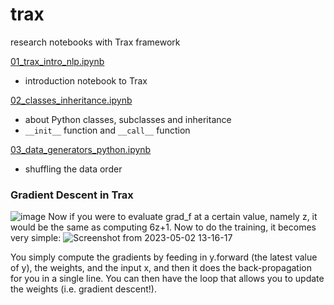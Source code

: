 # trax
research notebooks with Trax framework

[01_trax_intro_nlp.ipynb](01_trax_intro_nlp.ipynb)
- introduction notebook to Trax

[02_classes_inheritance.ipynb](02_classes_inheritance.ipynb)
- about Python classes, subclasses and inheritance
- `__init__` function and `__call__` function

[03_data_generators_python.ipynb](03_data_generators_python.ipynb)
- shuffling the data order


### Gradient Descent in Trax
![image](https://user-images.githubusercontent.com/49360095/235598463-45cf74fa-1f1f-45b2-8a47-a5dfa13cfc03.png)
Now if you were to evaluate grad_f at a certain value, namely z, it would be the same as computing 6z+1.  Now to do the training, it becomes very simple: 
![Screenshot from 2023-05-02 13-16-17](https://user-images.githubusercontent.com/49360095/235598283-c2603df5-0893-4d80-ac47-d04346f4948e.png)

You simply compute the gradients by feeding in y.forward (the latest value of y), the weights, and the input x, and then it does the back-propagation for you in a single line. You can then have the loop that allows you to update the weights (i.e. gradient descent!).
